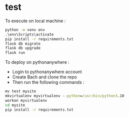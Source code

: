# test

To execute on local machine :

```cmd
python -m venv env
.\env\Scripts\activate
pip install -r requirements.txt
flask db migrate
flask db upgrade
flask run
```

To deploy on pythonanywhere :

- Login to pythonanywhere account
- Create Bach and clone the repo
- Then run the following commands :

```cmd
mv test mysite
mkvirtualenv myvirtualenv --python=/usr/bin/python3.10
workon myvirtualenv
cd mysite
pip install -r requirements.txt
```
